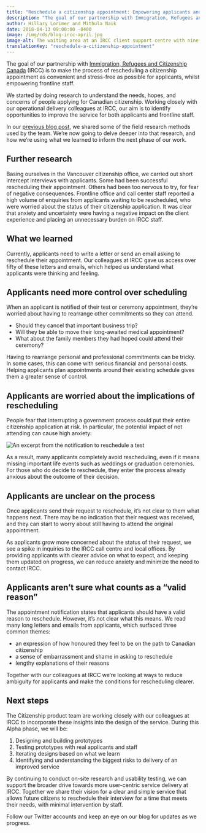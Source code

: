 ```yaml
---
title: "Reschedule a citizenship appointment: Empowering applicants and frontline staff"
description: "The goal of our partnership with Immigration, Refugees and Citizenship Canada (IRCC) is to make the process of rescheduling a citizenship appointment as convenient and stress-free as possible for applicants, whilst empowering frontline staff. "
author: Hillary Lorimer and Mithula Naik
date: 2018-04-13 09:00:00 -0400
image: /img/cds/blog-ircc-april.jpg
image-alt: The waiting area at an IRCC client support centre with nine stations at the service counter.
translationKey: "reschedule-a-citizenship-appointment"
---
```


The goal of our partnership with [Immigration, Refugees and Citizenship Canada](https://www.canada.ca/en/immigration-refugees-citizenship.html) (IRCC) is to make the process of rescheduling a citizenship appointment as convenient and stress-free as possible for applicants, whilst empowering frontline staff.

We started by doing research to understand the needs, hopes, and concerns of people applying for Canadian citizenship. Working closely with our operational delivery colleagues at IRCC, our aim is to identify opportunities to improve the service for both applicants and frontline staff.

In our [previous blog post](https://digital.canada.ca/2017/10/24/framing-a-design-problem/), we shared some of the field research methods used by the team. We’re now going to delve deeper into that research, and how we’re using what we learned to inform the next phase of our work.

## Further research

Basing ourselves in the Vancouver citizenship office, we carried out short intercept interviews with applicants. Some had been successful rescheduling their appointment. Others had been too nervous to try, for fear of negative consequences. Frontline office and call center staff reported a high volume of enquiries from applicants waiting to be rescheduled, who were worried about the status of their citizenship application. It was clear that anxiety and uncertainty were having a negative impact on the client experience and placing an unnecessary burden on IRCC staff.

## What we learned

Currently, applicants need to write a letter or send an email asking to reschedule their appointment. Our colleagues at IRCC gave us access over fifty of these letters and emails, which helped us understand what applicants were thinking and feeling.

## Applicants need more control over scheduling

When an applicant is notified of their test or ceremony appointment, they’re worried about having to rearrange other commitments so they can attend.

* Should they cancel that important business trip?
* Will they be able to move their long-awaited medical appointment?
* What about the family members they had hoped could attend their ceremony?

Having to rearrange personal and professional commitments can be tricky. In some cases, this can come with serious financial and personal costs. Helping applicants plan appointments around their existing schedule gives them a greater sense of control.

## Applicants are worried about the implications of rescheduling

People fear that interrupting a government process could put their entire citizenship application at risk. In particular, the potential impact of not attending can cause high anxiety:

<img alt="An excerpt from the notification to reschedule a test" src="/img/cds/english-01.svg">

As a result, many applicants completely avoid rescheduling, even if it means missing important life events such as weddings or graduation ceremonies. For those who do decide to reschedule, they enter the process already anxious about the outcome of their decision.

## Applicants are unclear on the process

Once applicants send their request to reschedule, it’s not clear to them what happens next. There may be no indication that their request was received, and they can start to worry about still having to attend the original appointment.

As applicants grow more concerned about the status of their request, we see a spike in inquiries to the IRCC call centre and local offices. By providing applicants with clearer advice on what to expect, and keeping them updated on progress, we can reduce anxiety and minimize the need to contact IRCC.

## Applicants aren’t sure what counts as a “valid reason”

The appointment notification states that applicants should have a valid reason to reschedule. However, it’s not clear what this means. We read many long letters and emails from applicants, which surfaced three common themes:

* an expression of how honoured they feel to be on the path to Canadian citizenship
* a sense of embarrassment and shame in asking to reschedule
* lengthy explanations of their reasons

Together with our colleagues at IRCC we’re looking at ways to reduce ambiguity for applicants and make the conditions for rescheduling clearer.

## Next steps

The Citizenship product team are working closely with our colleagues at IRCC to incorporate these insights into the design of the service. During this Alpha phase, we will be:

1. Designing and building prototypes
2. Testing prototypes with real applicants and staff
3. Iterating designs based on what we learn
4. Identifying and understanding the biggest risks to delivery of an improved service

By continuing to conduct on-site research and usability testing, we can support the broader drive towards more user-centric service delivery at IRCC. Together we share their vision for a clear and simple service that allows future citizens to reschedule their interview for a time that meets their needs, with minimal intervention by staff.

Follow our Twitter accounts and keep an eye on our blog for updates as we progress.

